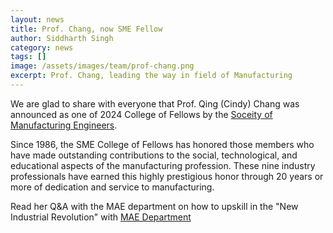 ```yaml
---
layout: news
title: Prof. Chang, now SME Fellow
author: Siddharth Singh
category: news
tags: []
image: /assets/images/team/prof-chang.png
excerpt: Prof. Chang, leading the way in field of Manufacturing
---
```


We are glad to share with everyone that Prof. Qing (Cindy) Chang was announced as one of 2024 College of Fellows by the [Soceity of Manufacturing Engineers](https://www.sme.org/aboutsme/newsroom/press-releases/2024/sme-names-2024-college-of-fellows/). 

Since 1986, the SME College of Fellows has honored those members who have made outstanding contributions to the social, technological, and educational aspects of the manufacturing profession. These nine industry professionals have earned this highly prestigious honor through 20 years or more of dedication and service to manufacturing.  

Read her Q&A with the MAE department on how to upskill in the "New Industrial Revolution" with [MAE Department](https://engineering.virginia.edu/news-events/news/need-know-engineering-skills-get-job-new-industrial-revolution)
